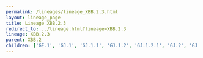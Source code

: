 ```yaml
---
permalink: /lineages/lineage_XBB.2.3.html
layout: lineage_page
title: Lineage XBB.2.3
redirect_to: ../lineage.html?lineage=XBB.2.3
lineage: XBB.2.3
parent: XBB.2
children: ['GE.1', 'GJ.1', 'GJ.1.1', 'GJ.1.2', 'GJ.1.2.1', 'GJ.2', 'GJ.3', 'GJ.4', 'GM.1', 'GM.2', 'GS.1', 'GZ.1', 'HG.1', 'HH.1', 'HH.1.1', 'HH.2', 'JA.1', 'XBB.2.3', 'XBB.2.3.1', 'XBB.2.3.2', 'XBB.2.3.3', 'XBB.2.3.4', 'XBB.2.3.5', 'XBB.2.3.6', 'XBB.2.3.7', 'XBB.2.3.8', 'XBB.2.3.9', 'XBB.2.3.10', 'XBB.2.3.11', 'XBB.2.3.12', 'XBB.2.3.13', 'XBB.2.3.14']
---
```

